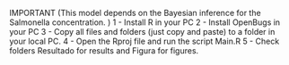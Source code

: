 IMPORTANT (This model depends on the Bayesian inference for the Salmonella concentration. )
1 - Install R in your PC
2 - Install OpenBugs in your PC
3 - Copy all files and folders (just copy and paste) to a folder in your local PC.
4 - Open the Rproj file and run the script Main.R
5 - Check folders Resultado for results and Figura for figures.